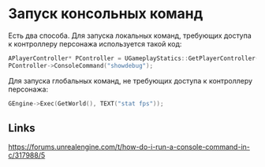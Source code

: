# Запуск консольных команд
Есть два способа. Для запуска локальных команд, требующих доступа к контроллеру персонажа используется такой код:
```cpp
APlayerController* PController = UGameplayStatics::GetPlayerController(this, 0);
PController->ConsoleCommand("showdebug");
```
Для запуска глобальных команд, не требующих доступа к контроллеру персонажа:
```cpp
GEngine->Exec(GetWorld(), TEXT("stat fps"));
```
## Links
https://forums.unrealengine.com/t/how-do-i-run-a-console-command-in-c/317988/5